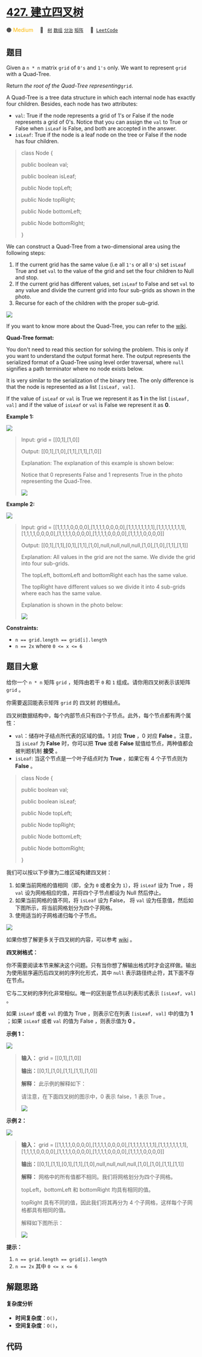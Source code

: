 # [427. 建立四叉树](https://leetcode.com/problems/construct-quad-tree)

🟠 <font color=#ffb800>Medium</font>&emsp; 🔖&ensp; [`树`](/tag/tree.md) [`数组`](/tag/array.md) [`分治`](/tag/divide-and-conquer.md) [`矩阵`](/tag/matrix.md)&emsp; 🔗&ensp;[`LeetCode`](https://leetcode.com/problems/construct-quad-tree)

## 题目

Given a `n * n` matrix `grid` of `0's` and `1's` only. We want to represent
`grid` with a Quad-Tree.

Return _the root of the Quad-Tree representing_`grid`.

A Quad-Tree is a tree data structure in which each internal node has exactly
four children. Besides, each node has two attributes:

  * `val`: True if the node represents a grid of 1's or False if the node represents a grid of 0's. Notice that you can assign the `val` to True or False when `isLeaf` is False, and both are accepted in the answer.
  * `isLeaf`: True if the node is a leaf node on the tree or False if the node has four children.

> 
> 
> 
> 
> 
> class Node {
> 
> > 
> public boolean val;
> 
> > 
> public boolean isLeaf;
> 
> > 
> public Node topLeft;
> 
> > 
> public Node topRight;
> 
> > 
> public Node bottomLeft;
> 
> > 
> public Node bottomRight;
> 
> }

We can construct a Quad-Tree from a two-dimensional area using the following
steps:

  1. If the current grid has the same value (i.e all `1's` or all `0's`) set `isLeaf` True and set `val` to the value of the grid and set the four children to Null and stop.
  2. If the current grid has different values, set `isLeaf` to False and set `val` to any value and divide the current grid into four sub-grids as shown in the photo.
  3. Recurse for each of the children with the proper sub-grid.

![](https://assets.leetcode.com/uploads/2020/02/11/new_top.png)

If you want to know more about the Quad-Tree, you can refer to the
[wiki](https://en.wikipedia.org/wiki/Quadtree).

**Quad-Tree format:**

You don't need to read this section for solving the problem. This is only if
you want to understand the output format here. The output represents the
serialized format of a Quad-Tree using level order traversal, where `null`
signifies a path terminator where no node exists below.

It is very similar to the serialization of the binary tree. The only
difference is that the node is represented as a list `[isLeaf, val]`.

If the value of `isLeaf` or `val` is True we represent it as **1** in the list
`[isLeaf, val]` and if the value of `isLeaf` or `val` is False we represent it
as **0**.



**Example 1:**

![](https://assets.leetcode.com/uploads/2020/02/11/grid1.png)

> Input: grid = [[0,1],[1,0]]
> 
> Output: [[0,1],[1,0],[1,1],[1,1],[1,0]]
> 
> Explanation: The explanation of this example is shown below:
> 
> Notice that 0 represents False and 1 represents True in the photo representing the Quad-Tree.
> 
> ![](https://assets.leetcode.com/uploads/2020/02/12/e1tree.png)

**Example 2:**

![](https://assets.leetcode.com/uploads/2020/02/12/e2mat.png)

> Input: grid = [[1,1,1,1,0,0,0,0],[1,1,1,1,0,0,0,0],[1,1,1,1,1,1,1,1],[1,1,1,1,1,1,1,1],[1,1,1,1,0,0,0,0],[1,1,1,1,0,0,0,0],[1,1,1,1,0,0,0,0],[1,1,1,1,0,0,0,0]]
> 
> Output: [[0,1],[1,1],[0,1],[1,1],[1,0],null,null,null,null,[1,0],[1,0],[1,1],[1,1]]
> 
> Explanation: All values in the grid are not the same. We divide the grid into four sub-grids.
> 
> The topLeft, bottomLeft and bottomRight each has the same value.
> 
> The topRight have different values so we divide it into 4 sub-grids where each has the same value.
> 
> Explanation is shown in the photo below:
> 
> ![](https://assets.leetcode.com/uploads/2020/02/12/e2tree.png)

**Constraints:**

  * `n == grid.length == grid[i].length`
  * `n == 2x` where `0 <= x <= 6`


## 题目大意

给你一个 `n * n` 矩阵 `grid` ，矩阵由若干 `0` 和 `1` 组成。请你用四叉树表示该矩阵 `grid` 。

你需要返回能表示矩阵 `grid` 的 四叉树 的根结点。

四叉树数据结构中，每个内部节点只有四个子节点。此外，每个节点都有两个属性：

  * `val`：储存叶子结点所代表的区域的值。1 对应 **True** ，0 对应 **False** 。注意，当 `isLeaf` 为 **False** 时，你可以把 **True** 或者 **False** 赋值给节点，两种值都会被判题机制 **接受** 。
  * `isLeaf`: 当这个节点是一个叶子结点时为 **True** ，如果它有 4 个子节点则为 **False** 。

> 
> 
> 
> 
> 
> class Node {
> 
> > 
> public boolean val;
> 
> > 
> public boolean isLeaf;
> 
> > 
> public Node topLeft;
> 
> > 
> public Node topRight;
> 
> > 
> public Node bottomLeft;
> 
> > 
> public Node bottomRight;
> 
> }

我们可以按以下步骤为二维区域构建四叉树：

  1. 如果当前网格的值相同（即，全为 `0` 或者全为 `1`），将 `isLeaf` 设为 True ，将 `val` 设为网格相应的值，并将四个子节点都设为 Null 然后停止。
  2. 如果当前网格的值不同，将 `isLeaf` 设为 False， 将 `val` 设为任意值，然后如下图所示，将当前网格划分为四个子网格。
  3. 使用适当的子网格递归每个子节点。

![](https://assets.leetcode.com/uploads/2020/02/11/new_top.png)

如果你想了解更多关于四叉树的内容，可以参考 [wiki](https://en.wikipedia.org/wiki/Quadtree) 。

**四叉树格式：**

你不需要阅读本节来解决这个问题。只有当你想了解输出格式时才会这样做。输出为使用层序遍历后四叉树的序列化形式，其中 `null`
表示路径终止符，其下面不存在节点。

它与二叉树的序列化非常相似。唯一的区别是节点以列表形式表示 `[isLeaf, val]` 。

如果 `isLeaf` 或者 `val` 的值为 True ，则表示它在列表 `[isLeaf, val]` 中的值为 **1** ；如果 `isLeaf`
或者 `val` 的值为 False ，则表示值为 **0** 。



**示例 1：**

![](https://assets.leetcode.com/uploads/2020/02/11/grid1.png)

> 
> 
> 
> 
> 
> **输入：** grid = [[0,1],[1,0]]
> 
> **输出：**[[0,1],[1,0],[1,1],[1,1],[1,0]]
> 
> **解释：** 此示例的解释如下：
> 
> 请注意，在下面四叉树的图示中，0 表示 false，1 表示 True 。
> 
> ![](https://assets.leetcode.com/uploads/2020/02/12/e1tree.png)
> 
> 

**示例 2：**

![](https://assets.leetcode.com/uploads/2020/02/12/e2mat.png)

> 
> 
> 
> 
> 
> **输入：** grid = [[1,1,1,1,0,0,0,0],[1,1,1,1,0,0,0,0],[1,1,1,1,1,1,1,1],[1,1,1,1,1,1,1,1],[1,1,1,1,0,0,0,0],[1,1,1,1,0,0,0,0],[1,1,1,1,0,0,0,0],[1,1,1,1,0,0,0,0]]
> 
> **输出：**[[0,1],[1,1],[0,1],[1,1],[1,0],null,null,null,null,[1,0],[1,0],[1,1],[1,1]]
> 
> **解释：** 网格中的所有值都不相同。我们将网格划分为四个子网格。
> 
> topLeft，bottomLeft 和 bottomRight 均具有相同的值。
> 
> topRight 具有不同的值，因此我们将其再分为 4 个子网格，这样每个子网格都具有相同的值。
> 
> 解释如下图所示：
> 
> ![](https://assets.leetcode.com/uploads/2020/02/12/e2tree.png)
> 
> 



**提示：**

  1. `n == grid.length == grid[i].length`
  2. `n == 2x` 其中 `0 <= x <= 6`


## 解题思路

#### 复杂度分析

- **时间复杂度**：`O()`，
- **空间复杂度**：`O()`，

## 代码

```javascript

```